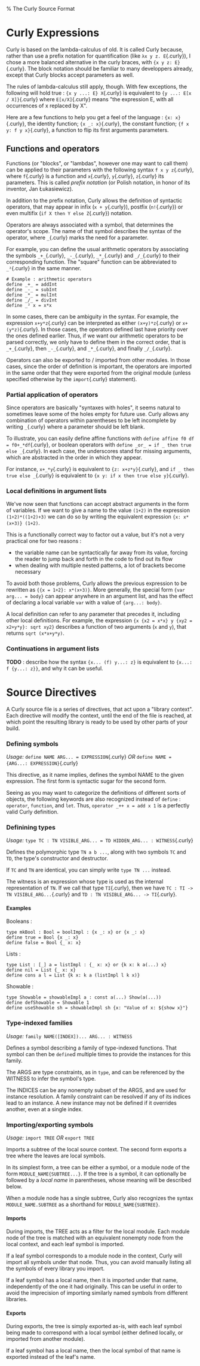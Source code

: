 % The Curly Source Format

Curly Expressions
================

Curly is based on the lambda-calculus of old. It is called Curly
because, rather than use a prefix notation for quantification (like
`λx y z. E`{.curly}), I chose a more balanced alternative in the curly braces,
with `{x y z: E}`{.curly}. The block notation should be familiar to many
developpers already, except that Curly blocks accept parameters as
well. 

The rules of lambda-calculus still apply, though. With few exceptions,
the following will hold true : `{x y ...: E} X`{.curly} is equivalent
to `{y ...: E[x / X]}`{.curly} where `E[x/X]`{.curly} means "the expression E,
with all occurrences of x replaced by X".

Here are a few functions to help you get a feel of the language : `{x:
x}`{.curly}, the identity function; `{x _: x}`{.curly}, the constant function; `{f x
y: f y x}`{.curly}, a function to flip its first arguments parameters.

Functions and operators
---------------------

Functions (or "blocks", or "lambdas", however one may want to call
them) can be applied to their parameters with the following syntax `f
x y z`{.curly}, where `f`{.curly} is a function and `x`{.curly},
`y`{.curly}, `z`{.curly} its parameters. This is called *prefix
notation* (or Polish notation, in honor of its inventor, Jan
Łukasiewicz).

In addition to the prefix notation, Curly allows the definition of
syntactic operators, that may appear in infix (`x + y`{.curly}),
postfix (`n!`{.curly}) or even multifix (`if X then Y else Z`{.curly})
notation.

Operators are always associated with a symbol, that determines the
operator's scope. The name of that symbol describes the syntax of the
operator, where `_`{.curly} marks the need for a parameter.

For example, you can define the usual arithmetic operators by
associating the symbols `_+_`{.curly}, `_-_`{.curly}, `_*_`{.curly}
and `_/_`{.curly} to their corresponding function. The "square"
function can be abbreviated to `_²`{.curly} in the same manner.

~~~~{.curly}
# Example : arithmetic operators
define _+_ = addInt
define _-_ = subInt
define _*_ = mulInt
define _/_ = divInt
define _² x = x*x
~~~~~~~

In some cases, there can be ambiguity in the syntax. For example, the
expression `x+y*z`{.curly} can be interpreted as either
`(x+y)*z`{.curly} or `x+(y*z)`{.curly}. In those cases, the operators
defined last have priority over the ones defined earlier. Thus, if we
want our arithmetic operators to be parsed correctly, we only have to
define them in the correct order, that is `_+_`{.curly}, then
`_-_`{.curly}, and `_*_`{.curly}, and finally `_/_`{.curly}.

Operators can also be exported to / imported from other modules. In
those cases, since the order of definition is important, the operators
are imported in the same order that they were exported from the
original module (unless specified otherwise by the `import`{.curly}
statement).

### Partial application of operators

Since operators are basically "syntaxes with holes", it seems natural
to sometimes leave some of the holes empty for future use. Curly
allows any combination of operators within parentheses to be left
incomplete by writing `_`{.curly} where a parameter should be left
blank.

To illustrate, you can easily define affine functions with `define
affine f0 df = f0+_*df`{.curly}, or boolean operators with `define
_or_ = if _ then true else _`{.curly}. In each case, the underscores
stand for missing arguments, which are abstracted in the order in
which they appear.

For instance, `x+_*y`{.curly} is equivalent to `{z: x+z*y}`{.curly},
and `if _ then true else _`{.curly} is equivalent to `{x y: if x then
true else y}`{.curly}.

### Local definitions in argument lists

We've now seen that functions can accept abstract arguments in the
form of variables. If we want to give a name to the value `(1+2)` in
the expression `(1+2)*((1+2)+3)` we can do so by writing the
equivalent expression `{x: x*(x+3)} (1+2)`.

This is a functionally correct way to factor out a value, but it's not
a very practical one for two reasons :

  - the variable name can be syntactically far away from its value,
    forcing the reader to jump back and forth in the code to find out its flow
  - when dealing with multiple nested patterns, a lot of brackets become necessary

To avoid both those problems, Curly allows the previous expression to
be rewritten as `{{x = 1+2}: x*(x+3)}`. More generally, the special
form `{var arg... = body}` can appear anywhere in an argument list,
and has the effect of declaring a local variable `var` with a value of
`{arg...: body}`.

A local definition can refer to any parameter that precedes it,
including other local definitions. For example, the expression `{x {x2
= x*x} y {xy2 = x2+y*y}: sqrt xy2}` describes a function of two
arguments (`x` and `y`), that returns `sqrt (x*x+y*y)`.

### Continuations in argument lists

**TODO** : describe how the syntax `{x... (f) y...: z}` is equivalent to
`{x...: f {y...: z}}`, and why it can be useful.

Source Directives
=================

A Curly source file is a series of directives, that act upon a
"library context". Each directive will modify the context, until the
end of the file is reached, at which point the resulting library is
ready to be used by other parts of your build.

### Defining symbols

*Usage:* `define NAME ARG... = EXPRESSION`{.curly}
	 *OR* `define NAME = {ARG...: EXPRESSION}`{.curly}

This directive, as it name implies, defines the symbol NAME to the
given expression. The first form is syntactic sugar for the second
form.

Seeing as you may want to categorize the definitions of different
sorts of objects, the following keywords are also recognized instead
of `define` : `operator`, `function`, and `let`. Thus, `operator _++ x
= add x 1` is a perfectly valid Curly definition.

### Definining types

*Usage:* `type TC : TN VISIBLE_ARG... = TD HIDDEN_ARG... : WITNESS`{.curly}

Defines the polymorphic type `TN a b ...`, along with two symbols `TC`
and `TD`, the type's constructor and destructor.

If `TC` and `TN` are identical, you can simply write `type TN ...`
instead.

The witness is an expression whose type is used as the internal
representation of `TN`. If we call that type `TI`{.curly}, then we
have `TC : TI -> TN VISIBLE_ARG...`{.curly} and `TD : TN
VISIBLE_ARG... -> TI`{.curly}.

#### Examples

Booleans :

~~~~{.curly}
type mkBool : Bool = boolImpl : {x _: x} or {x _: x}
define true = Bool {x _: x}
define false = Bool {_ x: x}
~~~~~~~

Lists :

~~~~{.curly}
type List : [_] a = listImpl : {_ x: x} or {k x: k a(...) x}
define nil = List {_ x: x}
define cons a l = List {k x: k a (listImpl l k x)}
~~~~~~~~

Showable :

~~~~{.curly}
type Showable = showableImpl a : const a(...) Show(a(...))
define defShowable = Showable 1
define useShowable sh = showableImpl sh {x: "Value of x: ${show x}"}
~~~~~~

### Type-indexed families

*Usage:* `family NAME([INDEX])... ARG... : WITNESS`

Defines a symbol describing a family of type-indexed functions. That
symbol can then be `define`d multiple times to provide the instances
for this family.

The ARGS are type constraints, as in `type`, and can be referenced
by the WITNESS to infer the symbol's type.

The INDICES can be any nonempty subset of the ARGS, and are used for
instance resolution. A family constraint can be resolved if any of its
indices lead to an instance. A new instance may not be defined if it
overrides another, even at a single index.

### Importing/exporting symbols

*Usage:* `import TREE` *OR* `export TREE`

Imports a subtree of the local source context. The second form exports
a tree where the leaves are local symbols.

In its simplest form, a tree can be either a symbol, or a module node
of the form `MODULE_NAME{SUBTREE...}`. If the tree is a symbol, it can
optionally be followed by a *local name* in parentheses, whose meaning
will be described below.

When a module node has a single subtree, Curly also recognizes the
syntax `MODULE_NAME.SUBTREE` as a shorthand for
`MODULE_NAME{SUBTREE}`. 

#### Imports

During imports, the TREE acts as a filter for the local module. Each
module node of the tree is matched with an equivalent nonempty node
from the local context, and each leaf symbol is imported.

If a leaf symbol corresponds to a module node in the context, Curly
will import all symbols under that node. Thus, you can avoid manually
listing all the symbols of every library you import.

If a leaf symbol has a local name, then it is imported under that
name, independently of the one it had originally. This can be useful
in order to avoid the imprecision of importing similarly named symbols
from different libraries.

#### Exports

During exports, the tree is simply exported as-is, with each leaf
symbol being made to correspond with a local symbol (either defined
locally, or imported from another module).

If a leaf symbol has a local name, then the local symbol of that name
is exported instead of the leaf's name.

